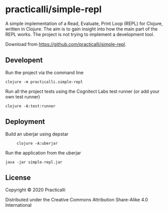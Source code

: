 # practicalli/simple-repl

A simple implementation of a Read, Evaluate, Print Loop (REPL) for Clojure, written in Clojure.  The aim is to gain insight into how the main part of the REPL works.  The project is not trying to implement a development tool.

Download from https://github.com/practicalli/simple-repl.

## Developent
Run the project via the command line

```shell
clojure -m practicalli.simple-repl
```

Run all the project tests using the Cognitect Labs test runner (or add your own test runner)

```shell
clojure -A:test:runner
```

## Deployment
Build an uberjar using depstar

```shell
     clojure -A:uberjar
```

Run the application from the uberjar

```shell
java -jar simple-repl.jar
```

## License

Copyright © 2020 Practicalli

Distributed under the Creative Commons Attribution Share-Alike 4.0 International
